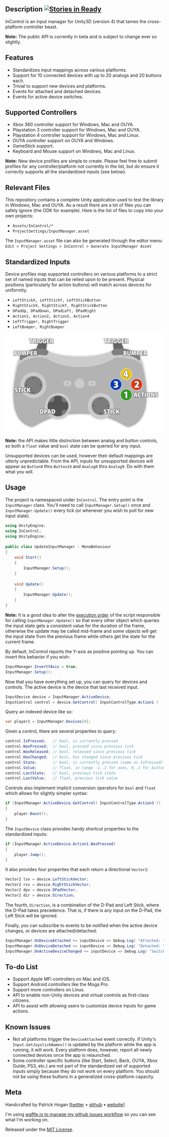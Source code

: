 ## Description  [![Stories in Ready](https://badge.waffle.io/pbhogan/InControl.png)](http://waffle.io/pbhogan/InControl)

InControl is an input manager for Unity3D (version 4) that tames the cross-platform controller beast.

**Note:** The public API is currently in beta and is subject to change ever so slightly.

## Features

* Standardizes input mappings across various platforms.
* Support for 10 connected devices with up to 20 analogs and 20 buttons each.
* Trivial to support new devices and platforms.
* Events for attached and detached devices.
* Events for active device switches.

## Supported Controllers

* Xbox 360 controller support for Windows, Mac and OUYA.
* Playstation 3 controller support for Windows, Mac and OUYA.
* Playstation 4 controller support for Windows, Mac and Linux.
* OUYA controller support on OUYA and Windows.
* GameStick support.
* Keyboard and Mouse support on Windows, Mac and Linux.

**Note:** New device profiles are simple to create. Please feel free to submit profiles for any controller/platform not currently in the list, but do ensure it correctly supports all the standardized inputs (see below).

## Relevant Files

This repository contains a complete Unity application used to test the library in Windows, Mac and OUYA. As a result there are a lot of files you can safely ignore (the ODK for example). Here is the list of files to copy into your own projects:

* `Assets/InControl/*`
* `ProjectSettings/InputManager.asset`

The `InputManager.asset` file can also be generated through the editor menu:
`Edit > Project Settings > InControl > Generate InputManager Asset`

## Standardized Inputs

Device profiles map supported controllers on various platforms to a strict set of named inputs that can be relied upon to be present. Physical positions (particularly for action buttons) will match across devices for uniformity.

* `LeftStickX, LeftStickY, LeftStickButton`
* `RightStickX, RightStickY, RightStickButton`
* `DPadUp, DPadDown, DPadLeft, DPadRight`
* `Action1, Action2, Action3, Action4`
* `LeftTrigger, RightTrigger`
* `LeftBumper, RightBumper`

![Illustration: Standardized Inputs](Images/Controller.png)

**Note:** the API makes little distinction between analog and button controls, so both a `float` value and `bool` state can be queried for any input.

Unsupported devices can be used, however their default mappings are utterly unpredictable. From the API, inputs for unsupported devices will appear as `Button0` thru `Button19` and `Analog0` thru `Analog9`. Do with them what you will.

## Usage

The project is namespaced under `InControl`. The entry point is the `InputManager` class. You'll need to call `InputManager.Setup()` once and `InputManager.Update()` every tick (or whenever you wish to poll for new input state).

```csharp
using UnityEngine;
using InControl;
using UnityEngine;

public class UpdateInputManager : MonoBehaviour
{
	void Start()
	{
		InputManager.Setup();
	}

	void Update()
	{
		InputManager.Update();
	}
}
```

**Note:** It is a good idea to alter the [execution order](http://docs.unity3d.com/Documentation/Components/class-ScriptExecution.html) of the script responsible for calling `InputManager.Update()` so that every other object which queries the input state gets a consistent value for the duration of the frame, otherwise the update may be called mid-frame and some objects will get the input state from the previous frame while others get the state for the current frame.

By default, InControl reports the Y-axis as positive pointing up. You can invert this behavior if you wish:

```csharp
InputManager.InvertYAxis = true;
InputManager.Setup();
```

Now that you have everything set up, you can query for devices and controls. The active device is the device that last received input.

```csharp
InputDevice device = InputManager.ActiveDevice;
InputControl control = device.GetControl( InputControlType.Action1 )
```

Query an indexed device like so:

```csharp
var player1 = InputManager.Devices[0];
```

Given a control, there are several properties to query:

```csharp
control.IsPressed;   // bool, is currently pressed
control.WasPressed;  // bool, pressed since previous tick
control.WasReleased; // bool, released since previous tick
control.HasChanged;  // bool, has changed since previous tick
control.State;       // bool, is currently pressed (same as IsPressed)
control.Value;       // float, in range -1..1 for axes, 0..1 for buttons / triggers
control.LastState;   // bool, previous tick state
control.LastValue;   // float, previous tick value
```

Controls also implement implicit conversion operators for `bool` and `float` which allows for slightly simpler syntax:

```csharp
if (InputManager.ActiveDevice.GetControl( InputControlType.Action3 ))
{
	player.Boost();
}
```

The `InputDevice` class provides handy shortcut properties to the standardized inputs:

```csharp
if (InputManager.ActiveDevice.Action1.WasPressed)
{
	player.Jump();
}
```

It also provides four properties that each return a directional `Vector2`:

```csharp
Vector2 lsv = device.LeftStickVector;
Vector2 rsv = device.RightStickVector;
Vector2 dpv = device.DPadVector;
Vector2 dir = device.Direction;
```

The fourth, `Direction`, is a combination of the D-Pad and Left Stick, where the D-Pad takes precedence. That is, if there is any input on the D-Pad, the Left Stick will be ignored.

Finally, you can subscribe to events to be notified when the active device changes, or devices are attached/detached:

```csharp
InputManager.OnDeviceAttached += inputDevice => Debug.Log( "Attached: " + inputDevice.Name );
InputManager.OnDeviceDetached += inputDevice => Debug.Log( "Detached: " + inputDevice.Name );
InputManager.OnActiveDeviceChanged += inputDevice => Debug.Log( "Switched: " + inputDevice.Name );
```

## To-do List

* Support Apple MFi controllers on Mac and iOS.
* Support Android controllers like the Moga Pro.
* Support more controllers on Linux.
* API to enable non-Unity devices and virtual controls as first-class citizens.
* API to assist with allowing users to customize device inputs for game actions.

## Known Issues

* Not all platforms trigger the `DeviceAttached` event correctly. If Unity's `Input.GetJoystickNames()` is updated by the platform while the app is running, it will work. Every platform does, however, report all newly connected devices once the app is relaunched.
* Some controller specific buttons (like Start, Select, Back, OUYA, Xbox Guide, PS3, etc.) are not part of the standardized set of supported inputs simply because they do not work on every platform. You should not be using these buttons in a generalized cross-platform capacity.

## Meta

Handcrafted by Patrick Hogan [[twitter](http://twitter.com/pbhogan) &bull; [github](http://github.com/pbhogan) &bull; [website](http://www.gallantgames.com)]

I'm using [waffle.io to manage my github issues workflow](http://waffle.io/pbhogan/InControl) so you can see what I'm working on.

Released under the [MIT License](http://www.opensource.org/licenses/mit-license.php).
